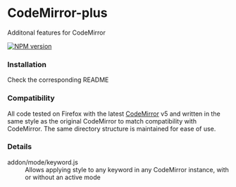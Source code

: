 # CodeMirror-plus
Additonal features for CodeMirror

[![NPM version](https://img.shields.io/npm/v/codemirror.svg)](https://www.npmjs.org/package/codemirror)



### Installation

Check the corresponding README

### Compatibility

All code tested on Firefox with the latest [CodeMirror](https://github.com/codemirror/CodeMirror) v5 and written in the same style as the original CodeMirror to match compatibility with CodeMirror.
The same directory structure is maintained for ease of use.

### Details

<dl>
  <dt>addon/mode/keyword.js</dt>
  <dd>Allows applying style to any keyword in any CodeMirror instance, with or without an active mode</dd>
</dl>
